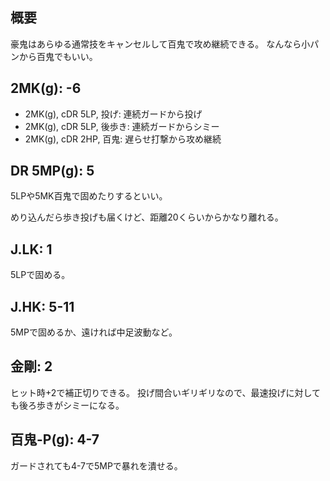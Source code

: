 ## 概要

豪鬼はあらゆる通常技をキャンセルして百鬼で攻め継続できる。
なんなら小パンから百鬼でもいい。

## 2MK(g): -6

- 2MK(g), cDR 5LP, 投げ: 連続ガードから投げ
- 2MK(g), cDR 5LP, 後歩き: 連続ガードからシミー
- 2MK(g), cDR 2HP, 百鬼: 遅らせ打撃から攻め継続

## DR 5MP(g): 5

5LPや5MK百鬼で固めたりするといい。

めり込んだら歩き投げも届くけど、距離20くらいからかなり離れる。

## J.LK: 1

5LPで固める。

## J.HK: 5-11

5MPで固めるか、遠ければ中足波動など。

## 金剛: 2

ヒット時+2で補正切りできる。
投げ間合いギリギリなので、最速投げに対しても後ろ歩きがシミーになる。

## 百鬼-P(g): 4-7

ガードされても4-7で5MPで暴れを潰せる。
